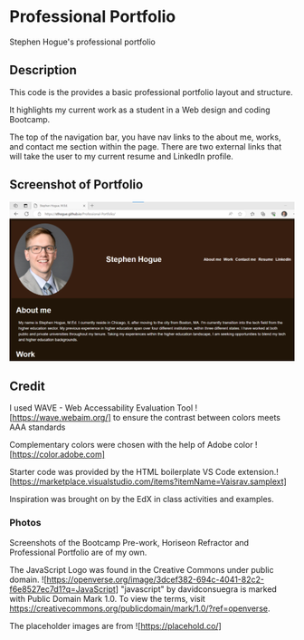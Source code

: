 # Professional Portfolio

Stephen Hogue's professional portfolio

## Description
This code is the provides a basic professional portfolio layout and structure. 

It highlights my current work as a student in a Web design and coding Bootcamp. 

The top of the navigation bar, you have nav links to the about me, works, and contact me section within the page. There are two external links that will take the user to my current resume and LinkedIn profile. 

## Screenshot of Portfolio
![Screenshot of deployed portfolio page](/assets/img/Screenshot%20of%20Deployed%20Page.png)


## Credit
I used WAVE - Web Accessability Evaluation Tool ![https://wave.webaim.org/] to ensure the contrast between colors meets AAA standards

Complementary colors were chosen with the help of Adobe color ![https://color.adobe.com] 

Starter code was provided by the HTML boilerplate VS Code extension.![https://marketplace.visualstudio.com/items?itemName=Vaisrav.samplext]

Inspiration was brought on by the EdX in class activities and examples.

### Photos

Screenshots of the Bootcamp Pre-work, Horiseon Refractor and Professional Portfolio are of my own. 

The JavaScript Logo was found in the Creative Commons under public domain. ![https://openverse.org/image/3dcef382-694c-4041-82c2-f6e8527ec7d1?q=JavaScript] "javascript" by davidconsuegra is marked with Public Domain Mark 1.0. To view the terms, visit https://creativecommons.org/publicdomain/mark/1.0/?ref=openverse.

The placeholder images are from ![https://placehold.co/]
